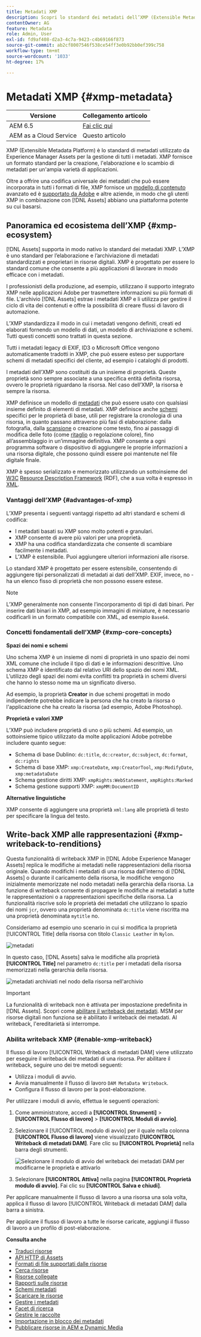 ```yaml
---
title: Metadati XMP
description: Scopri lo standard dei metadati dell’XMP (Extensible Metadata Platform) per la gestione dei metadati. Viene utilizzato da Experience Manager come formato standard per la creazione, l'elaborazione e l'interscambio di metadati.
contentOwner: AG
feature: Metadata
role: Admin, User
exl-id: fd9af408-d2a3-4c7a-9423-c4b69166f873
source-git-commit: ab2cf8007546f538ce54ff3e0b92bb0ef399c758
workflow-type: tm+mt
source-wordcount: '1033'
ht-degree: 17%

---
```


# Metadati XMP {#xmp-metadata}

| Versione | Collegamento articolo |
| -------- | ---------------------------- |
| AEM 6.5 | [Fai clic qui](https://experienceleague.adobe.com/docs/experience-manager-65/assets/administer/xmp-writeback.html) |
| AEM as a Cloud Service | Questo articolo |

XMP (Extensible Metadata Platform) è lo standard di metadati utilizzato da Experience Manager Assets per la gestione di tutti i metadati. XMP fornisce un formato standard per la creazione, l&#39;elaborazione e lo scambio di metadati per un&#39;ampia varietà di applicazioni.

Oltre a offrire una codifica universale dei metadati che può essere incorporata in tutti i formati di file, XMP fornisce un [modello di contenuto](#xmp-core-concepts) avanzato ed è [supportato da Adobe](#advantages-of-xmp) e altre aziende, in modo che gli utenti XMP in combinazione con [!DNL Assets] abbiano una piattaforma potente su cui basarsi.

## Panoramica ed ecosistema dell’XMP {#xmp-ecosystem}

[!DNL Assets] supporta in modo nativo lo standard dei metadati XMP. L’XMP è uno standard per l’elaborazione e l’archiviazione di metadati standardizzati e proprietari in risorse digitali. XMP è progettato per essere lo standard comune che consente a più applicazioni di lavorare in modo efficace con i metadati.

I professionisti della produzione, ad esempio, utilizzano il supporto integrato XMP nelle applicazioni Adobe per trasmettere informazioni su più formati di file. L&#39;archivio [!DNL Assets] estrae i metadati XMP e li utilizza per gestire il ciclo di vita dei contenuti e offre la possibilità di creare flussi di lavoro di automazione.

L’XMP standardizza il modo in cui i metadati vengono definiti, creati ed elaborati fornendo un modello di dati, un modello di archiviazione e schemi. Tutti questi concetti sono trattati in questa sezione.

Tutti i metadati legacy di EXIF, ID3 o Microsoft Office vengono automaticamente tradotti in XMP, che può essere esteso per supportare schemi di metadati specifici del cliente, ad esempio i cataloghi di prodotti.

I metadati dell’XMP sono costituiti da un insieme di proprietà. Queste proprietà sono sempre associate a una specifica entità definita risorsa, ovvero le proprietà riguardano la risorsa. Nel caso dell’XMP, la risorsa è sempre la risorsa.

XMP definisce un modello di [metadati](https://it.wikipedia.org/wiki/Metadato) che può essere usato con qualsiasi insieme definito di elementi di metadati. XMP definisce anche [schemi](https://en.wikipedia.org/wiki/XML_schema) specifici per le proprietà di base, utili per registrare la cronologia di una risorsa, in quanto passano attraverso più fasi di elaborazione: dalla fotografia, dalla [scansione](https://it.wikipedia.org/wiki/Scanner_(informatica)) o creazione come testo, fino ai passaggi di modifica delle foto (come [ritaglio](https://en.wikipedia.org/wiki/Cropping_%28image%29) o regolazione colore), fino all’assemblaggio in un’immagine definitiva. XMP consente a ogni programma software o dispositivo di aggiungere le proprie informazioni a una risorsa digitale, che possono quindi essere poi mantenute nel file digitale finale.

XMP è spesso serializzato e memorizzato utilizzando un sottoinsieme del [W3C](https://it.wikipedia.org/wiki/World_Wide_Web_Consortium) [Resource Description Framework](https://it.wikipedia.org/wiki/Resource_Description_Framework) (RDF), che a sua volta è espresso in [XML](https://it.wikipedia.org/wiki/XML).

### Vantaggi dell’XMP {#advantages-of-xmp}

L’XMP presenta i seguenti vantaggi rispetto ad altri standard e schemi di codifica:

* I metadati basati su XMP sono molto potenti e granulari.
* XMP consente di avere più valori per una proprietà.
* XMP ha una codifica standardizzata che consente di scambiare facilmente i metadati.
* L&#39;XMP è estensibile. Puoi aggiungere ulteriori informazioni alle risorse.

Lo standard XMP è progettato per essere estensibile, consentendo di aggiungere tipi personalizzati di metadati ai dati dell’XMP. EXIF, invece, no - ha un elenco fisso di proprietà che non possono essere estese.

>[!NOTE]
>
>L’XMP generalmente non consente l’incorporamento di tipi di dati binari. Per inserire dati binari in XMP, ad esempio immagini di miniature, è necessario codificarli in un formato compatibile con XML, ad esempio `Base64`.

### Concetti fondamentali dell’XMP {#xmp-core-concepts}

**Spazi dei nomi e schemi**

Uno schema XMP è un insieme di nomi di proprietà in uno spazio dei nomi XML comune che include
il tipo di dati e le informazioni descrittive. Uno schema XMP è identificato dal relativo URI dello spazio dei nomi XML. L’utilizzo degli spazi dei nomi evita conflitti tra proprietà in schemi diversi che hanno lo stesso nome ma un significato diverso.

Ad esempio, la proprietà **Creator** in due schemi progettati in modo indipendente potrebbe indicare la persona che ha creato la risorsa o l&#39;applicazione che ha creato la risorsa (ad esempio, Adobe Photoshop).

**Proprietà e valori XMP**

L’XMP può includere proprietà di uno o più schemi. Ad esempio, un sottoinsieme tipico utilizzato da molte applicazioni Adobe potrebbe includere quanto segue:

* Schema di base Dublino: `dc:title`, `dc:creator`, `dc:subject`, `dc:format`, `dc:rights`
* Schema di base XMP: `xmp:CreateDate`, `xmp:CreatorTool`, `xmp:ModifyDate`, `xmp:metadataDate`
* Schema gestione diritti XMP: `xmpRights:WebStatement`, `xmpRights:Marked`
* Schema gestione supporti XMP: `xmpMM:DocumentID`

**Alternative linguistiche**

XMP consente di aggiungere una proprietà `xml:lang` alle proprietà di testo per specificare la lingua del testo.

## Write-back XMP alle rappresentazioni {#xmp-writeback-to-renditions}

Questa funzionalità di writeback XMP in [!DNL Adobe Experience Manager Assets] replica le modifiche ai metadati nelle rappresentazioni della risorsa originale.
Quando modifichi i metadati di una risorsa dall&#39;interno di [!DNL Assets] o durante il caricamento della risorsa, le modifiche vengono inizialmente memorizzate nel nodo metadati nella gerarchia della risorsa. La funzione di writeback consente di propagare le modifiche ai metadati a tutte le rappresentazioni o a rappresentazioni specifiche della risorsa. La funzionalità riscrive solo le proprietà dei metadati che utilizzano lo spazio dei nomi `jcr`, ovvero una proprietà denominata `dc:title` viene riscritta ma una proprietà denominata `mytitle` no.

Consideriamo ad esempio uno scenario in cui si modifica la proprietà [!UICONTROL Title] della risorsa con titolo `Classic Leather` in `Nylon`.

![metadati](assets/metadata.png)

In questo caso, [!DNL Assets] salva le modifiche alla proprietà **[!UICONTROL Title]** nel parametro `dc:title` per i metadati della risorsa memorizzati nella gerarchia della risorsa.

![metadati archiviati nel nodo della risorsa nell&#39;archivio](assets/metadata_stored.png)

>[!IMPORTANT]
>
>La funzionalità di writeback non è attivata per impostazione predefinita in [!DNL Assets]. Scopri come [abilitare il writeback dei metadati](#enable-xmp-writeback). MSM per risorse digitali non funziona se è abilitato il writeback dei metadati. Al writeback, l&#39;ereditarietà si interrompe.

### Abilita writeback XMP {#enable-xmp-writeback}

Il flusso di lavoro [!UICONTROL Writeback di metadati DAM] viene utilizzato per eseguire il writeback dei metadati di una risorsa. Per abilitare il writeback, seguire uno dei tre metodi seguenti:

* Utilizza i moduli di avvio.
* Avvia manualmente il flusso di lavoro `DAM MetaData Writeback`.
* Configura il flusso di lavoro per la post-elaborazione.

Per utilizzare i moduli di avvio, effettua le seguenti operazioni:

1. Come amministratore, accedi a **[!UICONTROL Strumenti]** > **[!UICONTROL Flusso di lavoro]** > **[!UICONTROL Moduli di avvio]**.
1. Selezionare il [!UICONTROL modulo di avvio] per il quale nella colonna **[!UICONTROL Flusso di lavoro]** viene visualizzato **[!UICONTROL Writeback di metadati DAM]**. Fare clic su **[!UICONTROL Proprietà]** nella barra degli strumenti.

   ![Selezionare il modulo di avvio del writeback dei metadati DAM per modificarne le proprietà e attivarlo](assets/launcher-properties-metadata-writeback1.png)

1. Selezionare **[!UICONTROL Attiva]** nella pagina **[!UICONTROL Proprietà modulo di avvio]**. Fai clic su **[!UICONTROL Salva e chiudi]**.

Per applicare manualmente il flusso di lavoro a una risorsa una sola volta, applica il flusso di lavoro [!UICONTROL Writeback di metadati DAM] dalla barra a sinistra.

Per applicare il flusso di lavoro a tutte le risorse caricate, aggiungi il flusso di lavoro a un profilo di post-elaborazione.

<!-- Commenting for now. Need to document how to enable metadata writeback. See CQDOC-17254.

### Enable XMP writeback {#enable-xmp-writeback}

To enable the metadata changes to be propagated to the renditions of the asset when uploading it, modify the **[!UICONTROL Adobe CQ DAM Rendition Maker]** configuration in Configuration Manager.

1. To open Configuration Manager, access `https://[aem_server]:[port]/system/console/configMgr`.
1. Open the **[!UICONTROL Adobe CQ DAM Rendition Maker]** configuration.
1. Select the **[!UICONTROL Propagate XMP]** option, and then save the changes.

### Enable XMP write-back for specific renditions {#enable-xmp-writeback-for-specific-renditions}

To let the XMP write-back feature propagate metadata changes to select renditions, specify these renditions to the [!UICONTROL XMP Writeback Process] workflow step of DAM Metadata WriteBack workflow. By default, this step is configured with the original rendition.

For the XMP write-back feature to propagate metadata to the rendition thumbnails 140.100.png and 319.319.png, perform these steps.

1. Select the Experience Manager logo, and then navigate to **[!UICONTROL Tools]** &gt; **[!UICONTROL Workflow]** &gt; **[!UICONTROL Models]**.
1. From the Models page, open the **[!UICONTROL DAM Metadata Writeback]** workflow model.
1. In the **[!UICONTROL DAM Metadata Writeback]** properties page, open the **[!UICONTROL XMP Writeback Process]** step.
1. In the **[!UICONTROL Step Properties]** dialog box, select the **[!UICONTROL Process]** tab.
1. In the **[!UICONTROL Arguments]** box, add `rendition:cq5dam.thumbnail.140.100.png,rendition:cq5dam.thumbnail.319.319.png`, and then select **[!UICONTROL OK]**.

   ![step_properties](assets/step_properties.png)

1. Save the changes.
1. To regenerate the Pyramid TIFF (PTIFF) renditions for Dynamic Media images with the new attributes, add the **[!UICONTROL Dynamic Media Process Image Assets]** step to the DAM Metadata write-back workflow. PTIFF renditions are only created and stored locally in a Dynamic Media Hybrid implementation.

1. Save the workflow.

The metadata changes are propagated to the renditions renditions thumbnail.140.100.png and thumbnail.319.319.png of the asset, and not the others.
-->

**Consulta anche**

* [Traduci risorse](translate-assets.md)
* [API HTTP di Assets](mac-api-assets.md)
* [Formati di file supportati dalle risorse](file-format-support.md)
* [Cerca risorse](search-assets.md)
* [Risorse collegate](use-assets-across-connected-assets-instances.md)
* [Rapporti sulle risorse](asset-reports.md)
* [Schemi metadati](metadata-schemas.md)
* [Scaricare le risorse](download-assets-from-aem.md)
* [Gestire i metadati](manage-metadata.md)
* [Facet di ricerca](search-facets.md)
* [Gestire le raccolte](manage-collections.md)
* [Importazione in blocco dei metadati](metadata-import-export.md)
* [Pubblicare risorse in AEM e Dynamic Media](/help/assets/publish-assets-to-aem-and-dm.md)
